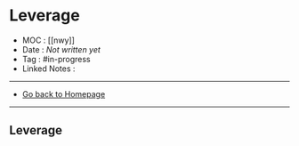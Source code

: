 # Leverage
- MOC : [[nwy]]
- Date : *Not written yet*
- Tag : #in-progress
- Linked Notes : 
-------------------
- [Go back to Homepage](https://misudashi.ga/)
-----

## Leverage

